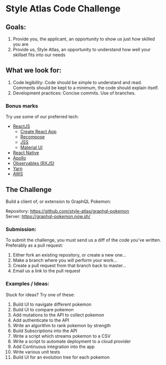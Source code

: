 # Style Atlas Code Challenge

## Goals:

1. Provide you, the applicant, an opportunity to show us just how skilled you are
2. Provide us, Style Atlas, an opportunity to understand how well your skillset fits into our needs

## What we look for:

1. Code legibility: Code should be simple to understand and read. Comments should be kept to a minimum, the code should explain itself.
2. Development practices: Concise commits. Use of branches.

### Bonus marks

Try use some of our preferred tech:

- [ReactJS](https://reactjs.org)
  - [Create React App](https://github.com/facebookincubator/create-react-app)
  - [Recompose](https://github.com/acdlite/recompose/)
  - [JSS](https://github.com/cssinjs/react-jss)
  - [Material UI](material-ui-next.com)
- [React Native](https://facebook.github.io/react-native/)
- [Apollo](https://www.apollographql.com/)
- [Observables (RXJS)](http://reactivex.io/rxjs/)
- [Yarn](https://yarnpkg.com/en/)
- [AWS](https://aws.amazon.com/)


## The Challenge

Build a client of, or extension to GraphQL Pokemon:

Repository: https://github.com/style-atlas/graphql-pokemon
Server: https://graphql-pokemon.now.sh/

### Submission:

To submit the challenge, you must send us a diff of the code you've written. Preferably as a pull request:

1. Either fork an existing repository, or create a new one...
2. Make a branch where you will perform your work...
3. Create a pull request from that branch back to master...
4. Email us a link to the pull request

### Examples / Ideas:

Stuck for ideas? Try one of these:

1. Build UI to navigate different pokemon
2. Build UI to compare pokemon
3. Add mutations to the API to collect pokemon
4. Add authenticate to the API
5. Write an algorithm to rank pokemon by strength
6. Build Subscriptions into the API
7. Write a script which streams pokemon to a CSV
8. Write a script to automate deployment to a cloud provider
9. Add Continuous integration into the app
10. Write various unit tests
11. Build UI for an evolution tree for each pokemon